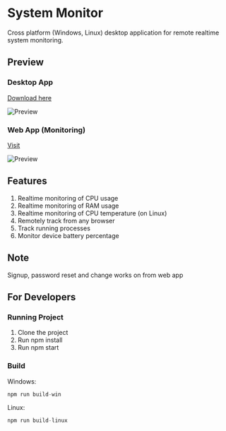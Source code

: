 # System Monitor

Cross platform (Windows, Linux) desktop application for remote realtime system monitoring.

## Preview

### Desktop App

[Download here](https://sourceforge.net/projects/realtimesystemmonitor/files/)

![Preview](https://i.imgur.com/nY1EHX7.gif)

### Web App (Monitoring)

[Visit](https://sys-monitor.now.sh)

![Preview](https://media.giphy.com/media/Jn3YPhtb4yhIQxDS0U/source.gif)

## Features

1. Realtime monitoring of CPU usage
2. Realtime monitoring of RAM usage
3. Realtime monitoring of CPU temperature (on Linux)
4. Remotely track from any browser
5. Track running processes
6. Monitor device battery percentage

## Note

Signup, password reset and change works on from web app

## For Developers

### Running Project

1. Clone the project
2. Run npm install
3. Run npm start

### Build

Windows:

```js
npm run build-win
```

Linux:

```js
npm run build-linux
```
